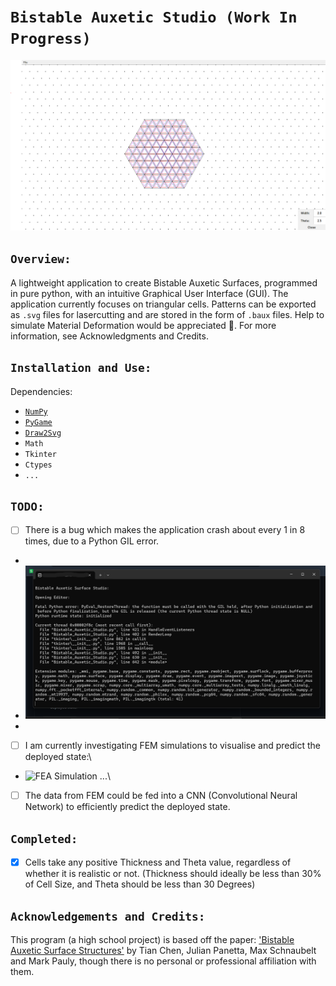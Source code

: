 # ```Bistable Auxetic Studio (Work In Progress)```

![Image_1](Resources/Image_1.png)

## ```Overview:```

A lightweight application to create Bistable Auxetic Surfaces, programmed in pure python, with an intuitive Graphical User Interface (GUI). The application currently focuses on triangular cells. Patterns can be exported as `.svg` files for lasercutting and are stored in the form of `.baux` files. Help to simulate Material Deformation would be appreciated 🙂. For more information, see Acknowledgments and Credits.

## ```Installation and Use:```

Dependencies:

- [`NumPy`](https://numpy.org/install/)  
- [`PyGame`](https://www.pygame.org/)
- [`Draw2Svg`](https://pypi.org/project/draw2Svg/)
- `Math`
- `Tkinter`
- `Ctypes`
- `...`

## ```TODO:```

- [ ] There is a bug which makes the application crash about every 1 in 8 times, due to a Python GIL error.
-
- ![GIL Error ...](Resources/Image_2.png)
- 
- [ ] I am currently investigating FEM simulations to visualise and predict the deployed state:\
- ![FEA Simulation ...](Resources/Video_1.gif)\
- [ ] The data from FEM could be fed into a CNN (Convolutional Neural Network) to efficiently predict the deployed state.

##  ```Completed:```

- [x] Cells take any positive Thickness and Theta value, regardless of whether it is realistic or not. (Thickness should ideally be less than 30% of Cell Size, and Theta should be less than 30 Degrees)
      
## ```Acknowledgements and Credits:```

This program (a high school project) is based off the paper: ['Bistable Auxetic Surface Structures'](https://www.julianpanetta.com/pdf/bistable_auxetics.pdf) by Tian Chen, Julian Panetta, Max Schnaubelt and Mark Pauly, though there is no personal or professional affiliation with them.
